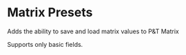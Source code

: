 Matrix Presets
=================

Adds the ability to save and load matrix values to P&amp;T Matrix

Supports only basic fields.
